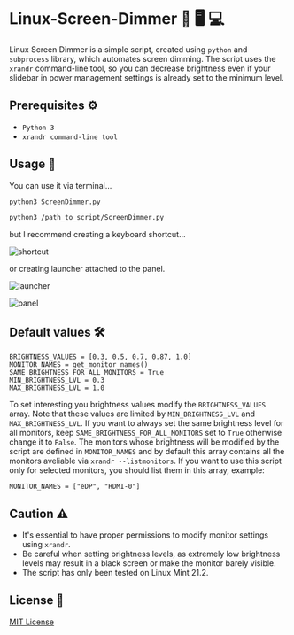 # Linux-Screen-Dimmer 🌙 🖥️ 💻
Linux Screen Dimmer is a simple script, created using `python` and `subprocess` library, which automates screen dimming.
The script uses the `xrandr` command-line tool, so you can decrease brightness even if your slidebar in power management settings is already set to the minimum level.

## Prerequisites ⚙️
* `Python 3`
* `xrandr command-line tool`

## Usage 🔅
You can use it via terminal...
```bash
python3 ScreenDimmer.py
```
```bash
python3 /path_to_script/ScreenDimmer.py
```
but I recommend creating a keyboard shortcut...


![shortcut](https://github.com/PiotrZb/Linux-Screen-Dimmer/assets/84187115/7f2bc8b9-c40a-4400-95c9-63d439f1bd76)


or creating launcher attached to the panel.

![launcher](https://github.com/PiotrZb/Linux-Screen-Dimmer/assets/84187115/d2068e29-23e2-4e2b-85f8-5ee2f973552c)


![panel](https://github.com/PiotrZb/Linux-Screen-Dimmer/assets/84187115/956c3826-cf82-42c8-b4b8-4bb0ee9078db)


## Default values 🛠️
```python3
BRIGHTNESS_VALUES = [0.3, 0.5, 0.7, 0.87, 1.0]
MONITOR_NAMES = get_monitor_names()
SAME_BRIGHTNESS_FOR_ALL_MONITORS = True
MIN_BRIGHTNESS_LVL = 0.3
MAX_BRIGHTNESS_LVL = 1.0
```

To set interesting you brightness values modify the `BRIGHTNESS_VALUES` array. 
Note that these values are limited by `MIN_BRIGHTNESS_LVL` and `MAX_BRIGHTNESS_LVL`.
If you want to always set the same brightness level for all monitors, keep `SAME_BRIGHTNESS_FOR_ALL_MONITORS` set to `True` otherwise change it to `False`.
The monitors whose brightness will be modified by the script are defined in `MONITOR_NAMES` and by default this array contains all the monitors aveliable via `xrandr --listmonitors`.
If you want to use this script only for selected monitors, you should list them in this array, example:

```python3
MONITOR_NAMES = ["eDP", "HDMI-0"]
```

## Caution ⚠️
* It's essential to have proper permissions to modify monitor settings using `xrandr`.
* Be careful when setting brightness levels, as extremely low brightness levels may result in a black screen or make the monitor barely visible.
* The script has only been tested on Linux Mint 21.2.

## License :page_facing_up:
[MIT License](LICENSE)
